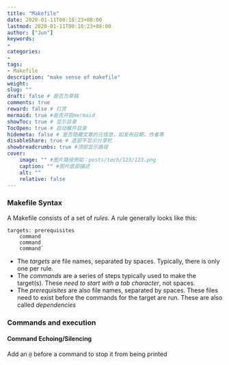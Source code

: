 ```yaml
---
title: "Makefile"
date: 2020-01-11T00:18:23+08:00
lastmod: 2020-01-11T00:18:23+08:00
author: ["Jun"]
keywords: 
- 
categories: 
- 
tags: 
- Makefile
description: "make sense of makefile"
weight:
slug: ""
draft: false # 是否为草稿
comments: true
reward: false # 打赏
mermaid: true #是否开启mermaid
showToc: true # 显示目录
TocOpen: true # 自动展开目录
hidemeta: false # 是否隐藏文章的元信息，如发布日期、作者等
disableShare: true # 底部不显示分享栏
showbreadcrumbs: true #顶部显示路径
cover:
    image: "" #图片路径例如：posts/tech/123/123.png
    caption: "" #图片底部描述
    alt: ""
    relative: false
---
```




### Makefile Syntax

A Makefile consists of a set of *rules*. A rule generally looks like this:

```
targets: prerequisites
    command
    command
    command`
```

* The *targets* are file names, separated by spaces. Typically, there is only one per rule.
* The *commands* are a series of steps typically used to make the target(s). These *need to start with a tab character*, not spaces.
* The *prerequisites* are also file names, separated by spaces. These files need to exist before the commands for the target are run. These are also called *dependencies*




### Commands and execution

#### Command Echoing/Silencing

Add an `@` before a command to stop it from being printed

